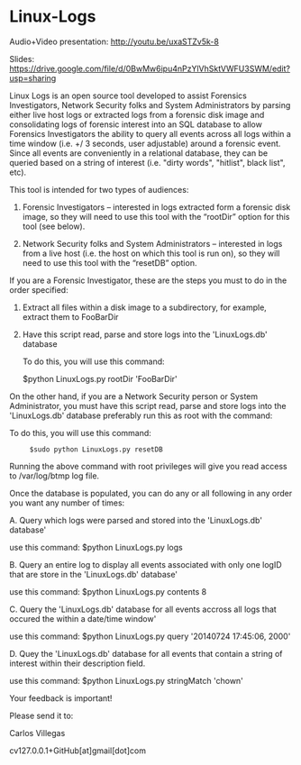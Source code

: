 Linux-Logs
==========

Audio+Video presentation: http://youtu.be/uxaSTZv5k-8

Slides: https://drive.google.com/file/d/0BwMw6ipu4nPzYlVhSktVWFU3SWM/edit?usp=sharing

Linux Logs is an open source tool developed to assist Forensics Investigators, Network Security folks and 
System Administrators by parsing either live host logs or extracted logs from a forensic disk image and 
consolidating logs of forensic interest into an SQL database to allow Forensics Investigators the ability 
to query all events across all logs within a time window (i.e. +/­ 3 seconds, user adjustable) around a 
forensic event. Since all events are conveniently in a relational database, they can be queried based on 
a string of interest (i.e. "dirty words", "hitlist", black list", etc).

This tool is intended for two types of audiences: 

1) Forensic Investigators – interested in logs extracted form a forensic disk image, so they will need to 
use this tool with the “­­rootDir” option for this tool (see below).

2) Network Security folks and System Administrators – interested in logs from a live host (i.e. the host 
on which this tool is run on), so they will need to use this tool with the “­­resetDB” option.


If you are a Forensic Investigator, these are the steps you must to do in the order specified:

   1. Extract all files within a disk image to a subdirectory, for example, extract them to FooBarDir

   2. Have this script read, parse and store logs into the 'LinuxLogs.db' database

      To do this, you will use this command:  

         $python LinuxLogs.py ­­rootDir 'FooBarDir' 


On the other hand, if you are a Network Security person or System Administrator, you must have this script 
read, parse and store logs into the 'LinuxLogs.db' database preferably run this as root with the command:

   To do this, you will use this command:

         $sudo python LinuxLogs.py ­­resetDB 

   Running the above command with root privileges will give you read access to /var/log/btmp log file.


Once the database is populated, you can do any or all following in any order you want any number of times:

A. Query which logs were parsed and stored into the 'LinuxLogs.db' database'

   use this command:  $python LinuxLogs.py ­­logs 

B. Query an entire log to display all events associated with only one logID that are store in the 'LinuxLogs.db'
   database'

   use this command:  $python LinuxLogs.py ­­contents 8 

C. Query the 'LinuxLogs.db' database for all events accross all logs that occured the within a date/time window'

   use this command:  $python LinuxLogs.py ­­query '2014­07­24 17:45:06, 2000'

D. Quey the 'LinuxLogs.db' database for all events that contain a string of interest within their description field.

   use this command:  $python LinuxLogs.py ­­stringMatch 'chown'


Your feedback is important! 

Please send it to:

Carlos Villegas

cv127.0.0.1+GitHub[at]gmail[dot]com
